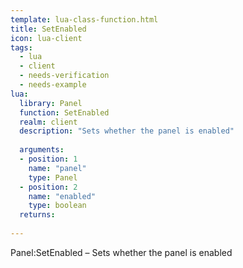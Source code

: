 ```yaml
---
template: lua-class-function.html
title: SetEnabled
icon: lua-client
tags:
  - lua
  - client
  - needs-verification
  - needs-example
lua:
  library: Panel
  function: SetEnabled
  realm: client
  description: "Sets whether the panel is enabled"
  
  arguments:
  - position: 1
    name: "panel"
    type: Panel
  - position: 2
    name: "enabled"
    type: boolean
  returns:
    
---
```


<div class="lua__search__keywords">
Panel:SetEnabled &#x2013; Sets whether the panel is enabled
</div>
